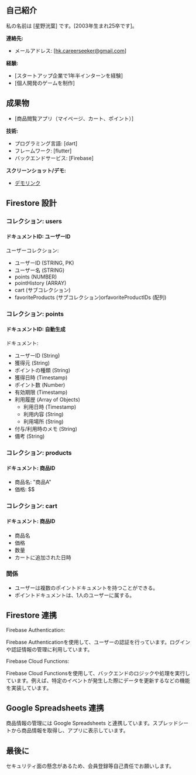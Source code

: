 ## 自己紹介

私の名前は [星野洸葉] です。[2003年生まれ25卒です]。

**連絡先:**

* メールアドレス: [hk.careerseeker@gmail.com]

**経験:**

* [スタートアップ企業で1年半インターンを経験]
* [個人開発のゲームを制作]

## 成果物

* [商品閲覧アプリ（マイページ、カート、ポイント）]

**技術:**

* プログラミング言語: [dart]
* フレームワーク: [flutter]
* バックエンドサービス: [Firebase]


**スクリーンショット/デモ:**

* [デモリンク](https://portfolio-38486.web.app/)

## Firestore 設計

### コレクション: users

#### ドキュメントID: ユーザーID

ユーザーコレクション:
  - ユーザーID (STRING, PK)
  - ユーザー名 (STRING)
  - points (NUMBER)
  - pointHistory (ARRAY<STRING>)
  - cart (サブコレクション)
  - favoriteProducts (サブコレクション)orfavoriteProductIDs (配列)

### コレクション: points

#### ドキュメントID: 自動生成

ドキュメント:
  - ユーザーID (String)
  - 獲得元 (String)
  - ポイントの種類 (String)
  - 獲得日時 (Timestamp)
  - ポイント数 (Number)
  - 有効期限 (Timestamp)
  - 利用履歴 (Array of Objects)
    - 利用日時 (Timestamp)
    - 利用内容 (String)
    - 利用場所 (String)
  - 付与/利用時のメモ (String)
  - 備考 (String)

### コレクション: products

#### ドキュメント: 商品ID

- 商品名: "商品A"
- 価格: $$

### コレクション: cart

#### ドキュメント: 商品ID

- 商品名
- 価格
- 数量
- カートに追加された日時

### 関係

- ユーザーは複数のポイントドキュメントを持つことができる。
- ポイントドキュメントは、1人のユーザーに属する。

## Firestore 連携

Firebase Authentication:

Firebase Authenticationを使用して、ユーザーの認証を行っています。ログインや認証情報の管理に利用しています。

Firebase Cloud Functions:

Firebase Cloud Functionsを使用して、バックエンドのロジックや処理を実行しています。例えば、特定のイベントが発生した際にデータを更新するなどの機能を実装しています。

## Google Spreadsheets 連携

商品情報の管理には Google Spreadsheets と連携しています。スプレッドシートから商品情報を取得し、アプリに表示しています。

## 最後に

セキュリティ面の懸念があるため、会員登録等自己責任でお願いします。